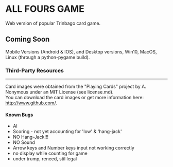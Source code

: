 # ALL FOURS GAME

Web version of popular Trinbago card game.

## Coming Soon

Mobile Versions (Android & IOS), and Desktop versions, Win10, MacOS, Linux (through a python-pygame build).

### Third-Party Resources

___
 Card images were obtained from the "Playing Cards" project by A. Nonymous under an MIT License (see license.md).  
 You can  download the card images or get more information here: <http://www.github.com/>.




#### Known Bugs
- AI
- Scoring - not yet accounting for 'low' & 'hang-jack'
- NO Hang-Jack!!!
- NO Sound
- Arrow keys and Number keys input not working correctly
- no display while counting for game
- under trump, reneed, stil legal